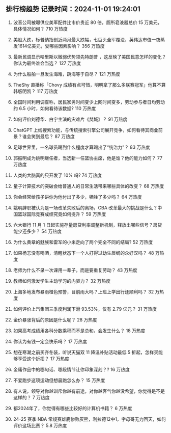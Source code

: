 
## 排行榜趋势 记录时间：2024-11-01 19:24:01
  
  1. 波音公司被曝供应美军配件比市价贵近 80 倍，厕所皂液器总价 15 万美元，具体情况如何？ 710 万热度
    
  2. 美股大跌，标普纳指创近两月最大跌幅，七巨头全军覆没，英伟达市值一夜蒸发1614亿美元，受哪些因素影响？ 356 万热度
    
  3. 最新民调显示哈里斯以微弱优势领先特朗普 ，这反映了美国民意怎样的变化？你认为最终谁会当选？ 127 万热度
    
  4. 为什么船舶一旦发生海难，跳海等于自尽？ 121 万热度
    
  5. TheShy 直播称「Chovy 成绩有点可惜，明明拿了那么多联赛冠军」他算不算韩版明凯？ 117 万热度
    
  6. 全国时间利用调查称，居民家务时间变少上网时间变多，劳动参与者日均劳动约 6.5 小时，如何看待该数据? 110 万热度
    
  7. 如何评价刘德华、白宇主演的灾难片《焚城》？ 91 万热度
    
  8. ChatGPT 上线搜索功能，与传统搜索引擎公司展开竞争，如何看待其商业前景？谁会笑到最后？ 87 万热度
    
  9. 足球世界里，一名球员踢到什么程度才算踢出了“统治力”？ 83 万热度
    
  10. 郭振明成为姚明继任者，当选新一任篮协主席，他是谁？他的能力如何？ 77 万热度
    
  11. 人类的大脑真的只开发了 10% 吗? 74 万热度
    
  12. 量子计算技术的突破会给普通人的日常生活带来哪些具体的改变？ 68 万热度
    
  13. 你会经常给孩子讲你为他付出了多少，牺牲了多少吗？ 64 万热度
    
  14. 姚明辞职被认为是一场改革失败后的离场，CBA 改革最大的挑战是什么？中国篮球国际竞赛成绩究竟如何提升？ 59 万热度
    
  15. 六大银行 11 月 1 日起实施存量房贷利率调整新机制，释放出哪些信号？房贷能少还多少？ 54 万热度
    
  16. 为什么黄章的魅族和雷军的小米走向了两个完全不同的结局? 52 万热度
    
  17. 如果杨志没有喝酒，清醒状态下一个人打得过劫生辰纲的众好汉吗？ 48 万热度
    
  18. 老师为什么不录一次课用一辈子，而是要重复劳动？ 43 万热度
    
  19. 教师如何激发学生主动学习的内驱力？ 32 万热度
    
  20. 上海多地发布暴雨橙色预警，目前雨大吗？上班上学出行还顺利吗？ 32 万热度
    
  21. 如何评价上汽集团三季度利润下滑 93.53%，仅有 2.79 亿元？ 31 万热度
    
  22. 金价暴涨背后的原因是什么呢？ 28 万热度
    
  23. 如果高考成绩用各科分数乘积而不是总和，会发生什么？ 18 万热度
    
  24. 你认为有钱一定会快乐吗？ 17 万热度
    
  25. 想在寒潮之前买齐冬装，听说天猫双 11 降温补贴活动最低 5 折起，怎样买能够享受这个折扣？ 17 万热度
    
  26. 金庸作品中的哪句话、哪段情节让你印象深刻？? 16 万热度
    
  27. 不爱跑步这项运动但想晨跑怎么办？ 15 万热度
    
  28. 有人说，领导对你越训斥你越有前途，对你越客气你越没希望，你觉得是不是这样的？ 7 万热度
    
  29. 都2024年了，你觉得有哪些比较好的计算机书籍？ 6 万热度
    
  30. 24-25 赛季 NBA 常规赛雄鹿惨败灰熊，利拉德12中1，字母哥无力回天，如何评价这场比赛？ 5.8 万热度
    
